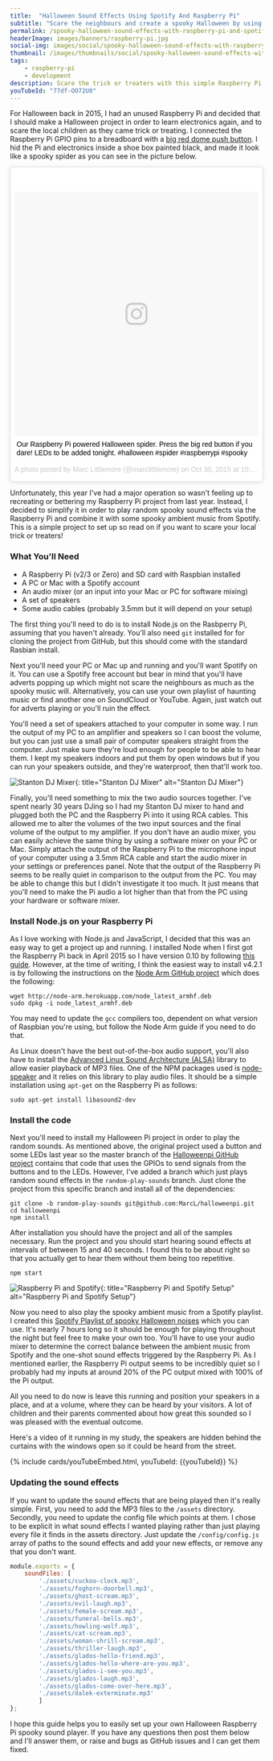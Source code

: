 ```yaml
---
title:  "Halloween Sound Effects Using Spotify And Raspberry Pi"
subtitle: "Scare the neighbours and create a spooky Halloween by using your Raspberry Pi and Spotify."
permalink: /spooky-halloween-sound-effects-with-raspberry-pi-and-spotify/
headerImage: images/banners/raspberry-pi.jpg
social-img: images/social/spooky-halloween-sound-effects-with-raspberry-pi-and-spotify.jpg
thumbnail: /images/thumbnails/social/spooky-halloween-sound-effects-with-raspberry-pi-and-spotify-thumb.jpg
tags:
    - raspberry-pi
    - development
description: Scare the trick or treaters with this simple Raspberry Pi Node.js project to play spooky sound effects.
youTubeId: "77df-OO72U0"
---
```


For Halloween back in 2015, I had an unused Raspberry Pi and decided that I should make a Halloween project in order to learn electronics again, and to scare the local children as they came trick or treating. I connected the Raspberry Pi GPIO pins to a breadboard with a [big red dome push button](https://www.coolcomponents.co.uk/big-dome-push-button-red.html). I hid the Pi and electronics inside a shoe box painted black, and made it look like a spooky spider as you can see in the picture below.

<blockquote class="instagram-media" data-instgrm-captioned data-instgrm-version="7" style=" background:#FFF; border:0; border-radius:3px; box-shadow:0 0 1px 0 rgba(0,0,0,0.5),0 1px 10px 0 rgba(0,0,0,0.15); margin: 1px; max-width:658px; padding:0; width:99.375%; width:-webkit-calc(100% - 2px); width:calc(100% - 2px);"><div style="padding:8px;"> <div style=" background:#F8F8F8; line-height:0; margin-top:40px; padding:50.0% 0; text-align:center; width:100%;"> <div style=" background:url(data:image/png;base64,iVBORw0KGgoAAAANSUhEUgAAACwAAAAsCAMAAAApWqozAAAABGdBTUEAALGPC/xhBQAAAAFzUkdCAK7OHOkAAAAMUExURczMzPf399fX1+bm5mzY9AMAAADiSURBVDjLvZXbEsMgCES5/P8/t9FuRVCRmU73JWlzosgSIIZURCjo/ad+EQJJB4Hv8BFt+IDpQoCx1wjOSBFhh2XssxEIYn3ulI/6MNReE07UIWJEv8UEOWDS88LY97kqyTliJKKtuYBbruAyVh5wOHiXmpi5we58Ek028czwyuQdLKPG1Bkb4NnM+VeAnfHqn1k4+GPT6uGQcvu2h2OVuIf/gWUFyy8OWEpdyZSa3aVCqpVoVvzZZ2VTnn2wU8qzVjDDetO90GSy9mVLqtgYSy231MxrY6I2gGqjrTY0L8fxCxfCBbhWrsYYAAAAAElFTkSuQmCC); display:block; height:44px; margin:0 auto -44px; position:relative; top:-22px; width:44px;"></div></div> <p style=" margin:8px 0 0 0; padding:0 4px;"> <a href="https://www.instagram.com/p/9eGMutCXUh/" style=" color:#000; font-family:Arial,sans-serif; font-size:14px; font-style:normal; font-weight:normal; line-height:17px; text-decoration:none; word-wrap:break-word;" target="_blank">Our Raspberry Pi powered Halloween spider. Press the big red button if you dare! LEDs to be added tonight. #halloween #spider #raspberrypi #spooky</a></p> <p style=" color:#c9c8cd; font-family:Arial,sans-serif; font-size:14px; line-height:17px; margin-bottom:0; margin-top:8px; overflow:hidden; padding:8px 0 7px; text-align:center; text-overflow:ellipsis; white-space:nowrap;">A photo posted by Marc Littlemore (@marclittlemore) on <time style=" font-family:Arial,sans-serif; font-size:14px; line-height:17px;" datetime="2015-10-30T17:33:27+00:00">Oct 30, 2015 at 10:33am PDT</time></p></div></blockquote>
<script async defer src="//platform.instagram.com/en_US/embeds.js"></script>

Unfortunately, this year I've had a major operation so wasn't feeling up to recreating or bettering my Raspberry Pi project from last year. Instead, I decided to simplify it in order to play random spooky sound effects via the Raspberry Pi and combine it with some spooky ambient music from Spotify. This is a simple project to set up so read on if you want to scare your local trick or treaters!

### What You'll Need

* A Raspberry Pi (v2/3 or Zero) and SD card with Raspbian installed
* A PC or Mac with a Spotify account
* An audio mixer (or an input into your Mac or PC for software mixing)
* A set of speakers
* Some audio cables (probably 3.5mm but it will depend on your setup)

The first thing you'll need to do is to install Node.js on the Rasbperry Pi, assuming that you haven't already. You'll also need `git` installed for for cloning the project from GitHub, but this should come with the standard Rasbian install.

Next you'll need your PC or Mac up and running and you'll want Spotify on it. You can use a Spotify free account but bear in mind that you'll have adverts popping up which might not scare the neighbours as much as the spooky music will. Alternatively, you can use your own playlist of haunting music or find another one on SoundCloud or YouTube. Again, just watch out for adverts playing or you'll ruin the effect.

You'll need a set of speakers attached to your computer in some way. I run the output of my PC to an amplifier and speakers so I can boost the volume, but you can just use a small pair of computer speakers straight from the computer. Just make sure they're loud enough for people to be able to hear them. I kept my speakers indoors and put them by open windows but if you can run your speakers outside, and they're waterproof, then that'll work too.

![Stanton DJ Mixer](/images/posts/stanton-dj-mixer.jpg){: title="Stanton DJ Mixer" alt="Stanton DJ Mixer"}

Finally, you'll need something to mix the two audio sources together. I've spent nearly 30 years DJing so I had my Stanton DJ mixer to hand and plugged both the PC and the Raspberry Pi into it using RCA cables. This allowed me to alter the volumes of the two input sources and the final volume of the output to my amplifier. If you don't have an audio mixer, you can easily achieve the same thing by using a software mixer on your PC or Mac. Simply attach the output of the Raspberry Pi to the microphone input of your computer using a 3.5mm RCA cable and start the audio mixer in your settings or preferences panel. Note that the output of the Raspberry Pi seems to be really quiet in comparison to the output from the PC. You may be able to change this but I didn't investigate it too much. It just means that you'll need to make the Pi audio a lot higher than that from the PC using your hardware or software mixer.

### Install Node.js on your Raspberry Pi

As I love working with Node.js and JavaScript, I decided that this was an easy way to get a project up and running. I installed Node when I first got the Raspberry Pi back in April 2015 so I have version 0.10 by following [this guide](http://weworkweplay.com/play/raspberry-pi-nodejs/). However, at the time of writing, I think the easiest way to install v4.2.1 is by following the instructions on the [Node Arm GitHub project](https://github.com/nathanjohnson320/node_arm) which does the following:

```shell
wget http://node-arm.herokuapp.com/node_latest_armhf.deb
sudo dpkg -i node_latest_armhf.deb
```

You may need to update the `gcc` compilers too, dependent on what version of Raspbian you're using, but follow the Node Arm guide if you need to do that.

As Linux doesn't have the best out-of-the-box audio support, you'll also have to install the [Advanced Linux Sound Architecture (ALSA)](http://www.alsa-project.org/main/index.php/Main_Page) library to allow easier playback of MP3 files. One of the NPM packages used is [node-speaker](https://github.com/TooTallNate/node-speaker) and it relies on this library to play audio files. It should be a simple installation using `apt-get` on the Raspberry Pi as follows:

```shell
sudo apt-get install libasound2-dev
```

### Install the code

Next you'll need to install my Halloween Pi project in order to play the random sounds. As mentioned above, the original project used a button and some LEDs last year so the master branch of the [Halloweenpi GitHub project](https://github.com/MarcL/halloweenpi) contains that code that uses the GPIOs to send signals from the buttons and to the LEDs. However, I've added a branch which just plays random sound effects in the `random-play-sounds` branch. Just clone the project from this specific branch and install all of the dependencies:

```shell
git clone -b random-play-sounds git@github.com:MarcL/halloweenpi.git
cd halloweenpi
npm install
```

After installation you should have the project and all of the samples necessary. Run the project and you should start hearing sound effects at intervals of between 15 and 40 seconds. I found this to be about right so that you actually get to hear them without them being too repetitive.

```shell
npm start
```

![Raspberry Pi and Spotify](/images/posts/raspberry-pi-spooky-halloween-sound-effects.jpg){: title="Raspberry Pi and Spotify Setup" alt="Raspberry Pi and Spotify Setup"}

Now you need to also play the spooky ambient music from a Spotify playlist. I created this [Spotify Playlist of spooky Halloween noises](https://open.spotify.com/user/marclittlemore/playlist/18JeNeypZVxJLMqVcGvR84) which you can use. It's nearly 7 hours long so it should be enough for playing throughout the night but feel free to make your own too. You'll have to use your audio mixer to determine the correct balance between the ambient music from Spotify and the one-shot sound effects triggered by the Raspberry Pi. As I mentioned earlier, the Raspberry Pi output seems to be incredibly quiet so I probably had my inputs at around 20% of the PC output mixed with 100% of the Pi output.

All you need to do now is leave this running and position your speakers in a place, and at a volume, where they can be heard by your visitors. A lot of children and their parents commented about how great this sounded so I was pleased with the eventual outcome.

Here's a video of it running in my study, the speakers are hidden behind the curtains with the windows open so it could be heard from the street.

{% include cards/youTubeEmbed.html, youTubeId: {{youTubeId}} %}

### Updating the sound effects

If you want to update the sound effects that are being played then it's really simple. First, you need to add the MP3 files to the `/assets` directory. Secondly, you need to update the config file which points at them. I chose to be explicit in what sound effects I wanted playing rather than just playing every file it finds in the assets directory. Just update the `/config/config.js` array of paths to the sound effects and add your new effects, or remove any that you don't want.

```javascript
module.exports = {
    soundFiles: [
        './assets/cuckoo-clock.mp3',
        './assets/foghorn-doorbell.mp3',
        './assets/ghost-scream.mp3',
        './assets/evil-laugh.mp3',
        './assets/female-scream.mp3',
        './assets/funeral-bells.mp3',
        './assets/howling-wolf.mp3',
        './assets/cat-scream.mp3',
        './assets/woman-shrill-scream.mp3',
        './assets/thriller-laugh.mp3',
        './assets/glados-hello-friend.mp3',
        './assets/glados-hello-where-are-you.mp3',
        './assets/glados-i-see-you.mp3',
        './assets/glados-laugh.mp3',
        './assets/glados-come-over-here.mp3',
        './assets/dalek-exterminate.mp3'
       	]
};
```

I hope this guide helps you to easily set up your own Halloween Raspberry Pi spooky sound player. If you have any questions then post them below and I'll answer them, or raise and bugs as GitHub issues and I can get them fixed.
